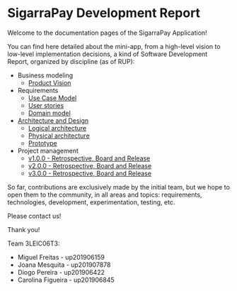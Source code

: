 # SigarraPay Development Report

Welcome to the documentation pages of the SigarraPay Application!

You can find here detailed about the mini-app, from a high-level vision to low-level implementation decisions, a kind of Software Development Report, organized by discipline (as of RUP):

- Business modeling
    - [Product Vision](/docs/ProductVision.md) 
- Requirements
    - [Use Case Model](/docs/requirements.md)
    - [User stories](../../issues)
    - [Domain model](/docs/requirements.md#-domain-model-)
- [Architecture and Design](/docs/ArchitectureAndDesign.md)
    - [Logical architecture](/docs/ArchitectureAndDesign.md#logical-architecture)
    - [Physical architecture](/docs/ArchitectureAndDesign.md#physical-architecture)
    - [Prototype](/docs/ArchitectureAndDesign.md#vertical-prototype)
- Project management
    - [v1.0.0 - Retrospective, Board and Release](/docs/first_iteration.md)
    - [v2.0.0 - Retrospective, Board and Release](/docs/second_iteration.md)
    - [v3.0.0 - Retrospective, Board and Release](/docs/final_iteration.md)

So far, contributions are exclusively made by the initial team, but we hope to open them to the community, in all areas and topics: requirements, technologies, development, experimentation, testing, etc.

Please contact us!

Thank you!

Team 3LEIC06T3:

 - Miguel Freitas    - up201906159
 - Joana Mesquita    - up201907878
 - Diogo Pereira     - up201906422
 - Carolina Figueira - up201906845
